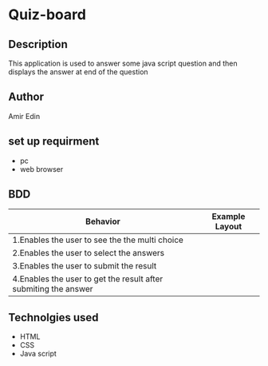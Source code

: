 # Quiz-board
## Description
This application is used to answer some java script question and then displays the answer at end of the question
## Author 
Amir Edin
## set up requirment
* pc
* web browser
## BDD
| Behavior | Example Layout |
| --- | --- |
| 1.Enables the user to see the the multi choice |               |
| 2.Enables the user to select the answers |            | 
| 3.Enables the user to submit the result |             |
| 4.Enables the user to get the result after submiting the answer |         | 

## Technolgies used 
* HTML
* CSS
* Java script 
